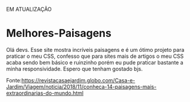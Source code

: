 EM ATUALIZAÇÃO
# Melhores-Paisagens
Olá devs.
Esse site mostra incríveis paisagens e é um ótimo projeto para praticar o meu CSS, confesso que para sites mais de artigos o meu CSS acaba sendo bem básico e ruinzinho porém eu pude praticar bastante a minha responsividade.
Espero que tenham gostado bjs.

Fonte:https://revistacasaejardim.globo.com/Casa-e-Jardim/Viagem/noticia/2018/11/conheca-14-paisagens-mais-extraordinarias-do-mundo.html
